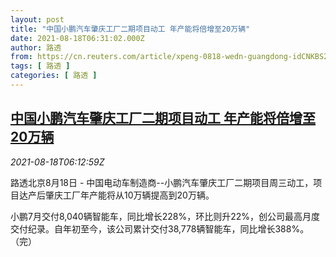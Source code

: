 ```yaml
---
layout: post
title: "中国小鹏汽车肇庆工厂二期项目动工 年产能将倍增至20万辆"
date: 2021-08-18T06:31:02.000Z
author: 路透
from: https://cn.reuters.com/article/xpeng-0818-wedn-guangdong-idCNKBS2FJ0GQ
tags: [ 路透 ]
categories: [ 路透 ]
---
```

<!--1629268262000-->
[中国小鹏汽车肇庆工厂二期项目动工 年产能将倍增至20万辆](https://cn.reuters.com/article/xpeng-0818-wedn-guangdong-idCNKBS2FJ0GQ)
------

<div>
<div><i>2021-08-18T06:12:59Z</i></div><p>路透北京8月18日 - 中国电动车制造商--小鹏汽车肇庆工厂二期项目周三动工，项目达产后肇庆工厂年产能将从10万辆提高到20万辆。</p><p>小鹏7月交付8,040辆智能车，同比增长228%，环比则升22%，创公司最高月度交付纪录。自年初至今，该公司累计交付38,778辆智能车，同比增长388%。（完）</p>
</div>
